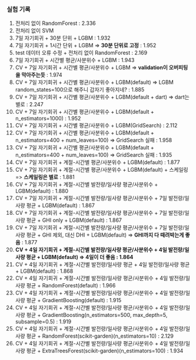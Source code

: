 ### 실험 기록
1. 전처리 없이 RandomForest : 2.336
2. 전처리 없이 SVM
3. 7일 자기회귀 + 30분 단위 + LGBM : 1.932
4. 7일 자기회귀 + 1시간 단위 + LGBM => **30분 단위로 고정** : 1.952
5. test 데이터 오류 수정 + 전처리 없이 RandomForest : 2.169
6. 7일 자기회귀 + 시간별 평균/사분위수 + LGBM : 1.943
7. CV + 7일 자기회귀 + 시간별 평균/사분위수 + LGBM => **validation이 오버피팅을 막아주는듯** : 1.974
8. CV + 7일 자기회귀 + 시간별 평균/사분위수 + LGBM(default) => LGBM random_states=100으로 해주니 갑자기 좋아지네? : 1.885
9. CV + 7일 자기회귀 + 시간별 평균/사분위수 + LGBM(default + dart) => dart는 별로 : 2.247
10. CV + 7일 자기회귀 + 시간별 평균/사분위수 + LGBM(default + n_estimators=1000) : 1.952
11. CV + 7일 자기회귀 + 시간별 평균/사분위수 + LGBM(GridSearch) : 2.112
12. CV + 7일 자기회귀 + 시간별 평균/사분위수 + LGBM(default + n_estimators=400 + num_leaves=100) => GridSearch 실패 : 1.958
13. CV + 7일 자기회귀 + 시간별 평균/사분위수 + LGBM(default + n_estimators=400 + num_leaves=100) => GridSearch 실패 : 1.935
14. CV + 7일 자기회귀 + 계절-시간별 평균/사분위수 + LGBM(default) : 1.877
15. CV + 7일 자기회귀 + 계절-시간별 평균/사분위수 + LGBM(default) + 스케일링 => **스케일링은 별로** : 1.881
16. CV + 7일 자기회귀 + 계절-시간별 발전량/일사량 평균/사분위수 + LGBM(default) : 1.880
17. CV + 7일 자기회귀 + 계절-시간별 발전량/일사량 평균/사분위수 + 7일 발전량/일사량 평균 + LGBM(default) : 1.867
18. CV + 7일 자기회귀 + 계절-시간별 발전량/일사량 평균/사분위수 + 7일 발전량/일사량 평균 + GHI only + LGBM(default) : 1.867
19. CV + 7일 자기회귀 + 계절-시간별 발전량/일사량 평균/사분위수 + 7일 발전량/일사량 평균 + GHI 제외, 대신 DHI + LGBM(default) => **GHI까지 다 때려박는게 좋음** : 1.877
20. **CV + 4일 자기회귀 + 계절-시간별 발전량/일사량 평균/사분위수 + 4일 발전량/일사량 평균 + LGBM(default) => 4일이 더 좋음 : 1.864**
21. CV + 4일 자기회귀 + 계절-시간별 발전량/일사량 평균 + 4일 발전량/일사량 평균 + LGBM(default) : 1.868
22. CV + 4일 자기회귀 + 계절-시간별 발전량/일사량 평균/사분위수 + 4일 발전량/일사량 평균 + RandomForest(default) : 1.966
23. CV + 4일 자기회귀 + 계절-시간별 발전량/일사량 평균/사분위수 + 4일 발전량/일사량 평균 + GradientBoosting(default) : 1.915
24. CV + 4일 자기회귀 + 계절-시간별 발전량/일사량 평균/사분위수 + 4일 발전량/일사량 평균 + GradientBoosting(n_estimators=500, max_depth=5, subsample=0.5) : 1.919
25. CV + 4일 자기회귀 + 계절-시간별 발전량/일사량 평균/사분위수 + 4일 발전량/일사량 평균 + RandomForest(scikit-garden)(n_estimators=10) : 2.129
26. CV + 4일 자기회귀 + 계절-시간별 발전량/일사량 평균/사분위수 + 4일 발전량/일사량 평균 + ExtraTreesForest(scikit-garden)(n_estimators=100) : 1.934
